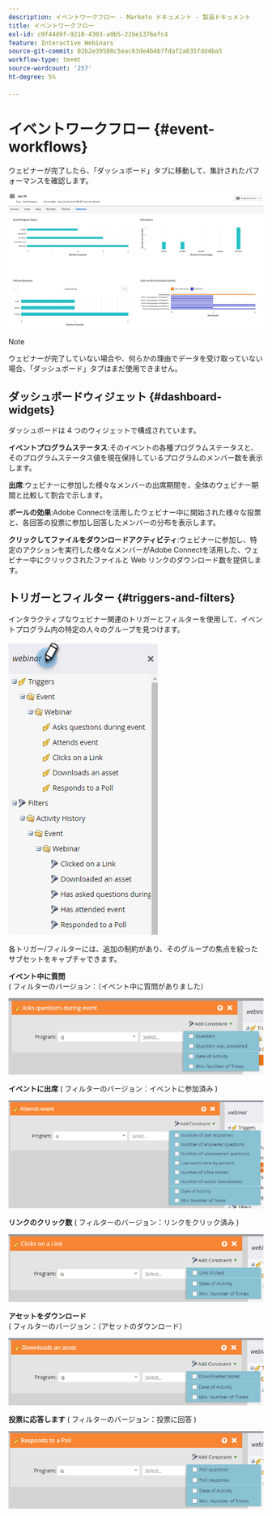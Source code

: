```yaml
---
description: イベントワークフロー - Marketo ドキュメント - 製品ドキュメント
title: イベントワークフロー
exl-id: c9f44d9f-9210-4303-a9b5-22be1376efc4
feature: Interactive Webinars
source-git-commit: 02b2e39580c5eac63de4b4b7fdaf2a835fdd4ba5
workflow-type: tm+mt
source-wordcount: '257'
ht-degree: 5%

---
```


# イベントワークフロー {#event-workflows}

ウェビナーが完了したら、「ダッシュボード」タブに移動して、集計されたパフォーマンスを確認します。

![](assets/event-workflows-1.png)

>[!NOTE]
>
>ウェビナーが完了していない場合や、何らかの理由でデータを受け取っていない場合、「ダッシュボード」タブはまだ使用できません。

## ダッシュボードウィジェット {#dashboard-widgets}

ダッシュボードは 4 つのウィジェットで構成されています。

**イベントプログラムステータス**:そのイベントの各種プログラムステータスと、そのプログラムステータス値を現在保持しているプログラムのメンバー数を表示します。

**出席**:ウェビナーに参加した様々なメンバーの出席期間を、全体のウェビナー期間と比較して割合で示します。

**ポールの効果**:Adobe Connectを活用したウェビナー中に開始された様々な投票と、各回答の投票に参加し回答したメンバーの分布を表示します。

**クリックしてファイルをダウンロードアクティビティ**:ウェビナーに参加し、特定のアクションを実行した様々なメンバーがAdobe Connectを活用した、ウェビナー中にクリックされたファイルと Web リンクのダウンロード数を提供します。

## トリガーとフィルター {#triggers-and-filters}

インタラクティブなウェビナー関連のトリガーとフィルターを使用して、イベントプログラム内の特定の人々のグループを見つけます。

![](assets/event-workflows-2.png)

各トリガー/フィルターには、追加の制約があり、そのグループの焦点を絞ったサブセットをキャプチャできます。

**イベント中に質問** ( フィルターのバージョン：（イベント中に質問がありました）

![](assets/event-workflows-3.png)

**イベントに出席** ( フィルターのバージョン：イベントに参加済み )

![](assets/event-workflows-4.png)

**リンクのクリック数** ( フィルターのバージョン：リンクをクリック済み )

![](assets/event-workflows-5.png)

**アセットをダウンロード** ( フィルターのバージョン：（アセットのダウンロード）

![](assets/event-workflows-6.png)

**投票に応答します** ( フィルターのバージョン：投票に回答 )

![](assets/event-workflows-7.png)
